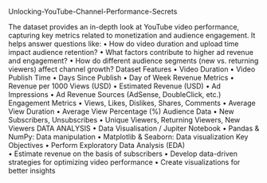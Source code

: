 Unlocking-YouTube-Channel-Performance-Secrets 

The dataset provides an in-depth look at YouTube video performance, capturing key metrics 
related to monetization and audience engagement. It helps answer questions like: 
• How do video duration and upload time impact audience retention? 
• What factors contribute to higher ad revenue and engagement? 
• How do different audience segments (new vs. returning viewers) affect channel 
growth? 
Dataset Features 
• Video Duration 
• Video Publish Time 
• Days Since Publish 
• Day of Week 
Revenue Metrics 
• Revenue per 1000 Views (USD) 
• Estimated Revenue (USD) 
• Ad Impressions 
• Ad Revenue Sources (AdSense, DoubleClick, etc.) 
Engagement Metrics 
• Views, Likes, Dislikes, Shares, Comments 
• Average View Duration 
• Average View Percentage (%) 
Audience Data 
• New Subscribers, Unsubscribes 
• Unique Viewers, Returning Viewers, New Viewers 
DATA ANALYSIS 
• Data Visualisation / Jupiter Notebook 
• Pandas & NumPy: Data manipulation 
• Matplotlib & Seaborn: Data visualization 
Key Objectives 
• Perform Exploratory Data Analysis (EDA)  
• Estimate revenue on the basis of subscribers 
• Develop data-driven strategies for optimizing video performance 
• Create visualizations for better insights
